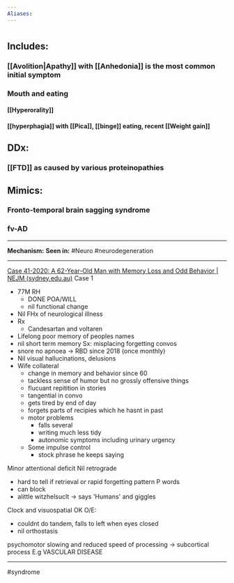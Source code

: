 ```yaml
---
Aliases:
---
```

# 
## Includes:
### [[Avolition|Apathy]] with [[Anhedonia]] is the most common initial symptom 
### Mouth and eating
#### [[Hyperorality]]
#### [[hyperphagia]] with [[Pica]], [[binge]] eating, recent [[Weight gain]]
## DDx:
### [[FTD]] as caused by various proteinopathies
## Mimics:
### Fronto-temporal brain sagging syndrome
### fv-AD

---
**Mechanism:**
**Seen in:** #Neuro #neurodegeneration 

---
[Case 41-2020: A 62-Year-Old Man with Memory Loss and Odd Behavior | NEJM (sydney.edu.au)](https://www-nejm-org.ezproxy.library.sydney.edu.au/doi/full/10.1056/NEJMcpc1916251)
Case 1
- 77M RH
	- DONE POA/WILL
	- nil functional change
- Nil FHx of neurological illness
- Rx
	- Candesartan and voltaren 
- Lifelong poor memory of peoples names
- nil short term memory Sx: misplacing forgetting convos
- snore no apnoea -> RBD since 2018 (once monthly)
- Nil visual hallucinations, delusions
- Wife collateral
	- change in memory and behavior since 60
	- tackless sense of humor but no grossly offensive things
	- flucuant repitition in stories
	- tangential in convo 
	- gets tired by end of day
	- forgets parts of recipies which he hasnt in past
	- motor problems
		- falls several 
		- writing much less tidy
		- autonomic symptoms including urinary urgency
	- Some impulse control
		- stock phrase he keeps saying 

Minor attentional deficit
Nil retrograde
- hard to tell if retrieval or rapid forgetting pattern
P words
- can block 
- alittle witzhelsuclt -> says 'Humans' and giggles

Clock and visuospatial OK
O/E:
- couldnt do tandem, falls to left when eyes closed
- nil orthostasis

psychomotor slowing and reduced speed of processing -> subcortical process E.g VASCULAR DISEASE

---
#syndrome 